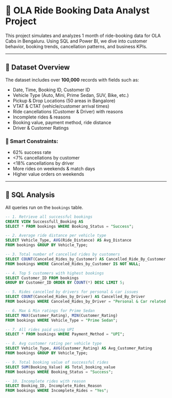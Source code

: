 # 🚖 OLA Ride Booking Data Analyst Project

This project simulates and analyzes 1 month of ride-booking data for OLA Cabs in Bengaluru. Using SQL and Power BI, we dive into customer behavior, booking trends, cancellation patterns, and business KPIs.

---

## 🧾 Dataset Overview

The dataset includes over **100,000** records with fields such as:
- Date, Time, Booking ID, Customer ID
- Vehicle Type (Auto, Mini, Prime Sedan, SUV, Bike, etc.)
- Pickup & Drop Locations (50 areas in Bangalore)
- VTAT & CTAT (vehicle/customer arrival times)
- Ride cancellations (Customer & Driver) with reasons
- Incomplete rides & reasons
- Booking value, payment method, ride distance
- Driver & Customer Ratings

### 📌 Smart Constraints:
- 62% success rate
- <7% cancellations by customer
- <18% cancellations by driver
- More rides on weekends & match days
- Higher value orders on weekends

---

## 🧠 SQL Analysis

All queries run on the `bookings` table.

```sql
-- 1. Retrieve all successful bookings
CREATE VIEW Successfull_Booking AS
SELECT * FROM bookings WHERE Booking_Status = "Success";

-- 2. Average ride distance per vehicle type
SELECT Vehicle_Type, AVG(Ride_Distance) AS Avg_Distance 
FROM bookings GROUP BY Vehicle_Type;

-- 3. Total number of cancelled rides by customers
SELECT COUNT(Canceled_Rides_by_Customer) AS Cancelled_Ride_By_Customer 
FROM bookings WHERE Canceled_Rides_by_Customer IS NOT NULL;

-- 4. Top 5 customers with highest bookings
SELECT Customer_ID FROM bookings 
GROUP BY Customer_ID ORDER BY COUNT(*) DESC LIMIT 5;

-- 5. Rides cancelled by drivers for personal & car issues
SELECT COUNT(Canceled_Rides_by_Driver) AS Cancelled_By_Driver 
FROM bookings WHERE Canceled_Rides_by_Driver = "Personal & Car related issue";

-- 6. Max & Min ratings for Prime Sedan
SELECT MAX(Customer_Rating), MIN(Customer_Rating) 
FROM bookings WHERE Vehicle_Type = "Prime Sedan";

-- 7. All rides paid using UPI
SELECT * FROM bookings WHERE Payment_Method = "UPI";

-- 8. Avg customer rating per vehicle type
SELECT Vehicle_Type, AVG(Customer_Rating) AS Avg_Customer_Rating 
FROM bookings GROUP BY Vehicle_Type;

-- 9. Total booking value of successful rides
SELECT SUM(Booking_Value) AS Total_booking_value 
FROM bookings WHERE Booking_Status = "Success";

-- 10. Incomplete rides with reason
SELECT Booking_ID, Incomplete_Rides_Reason 
FROM bookings WHERE Incomplete_Rides = "Yes";
